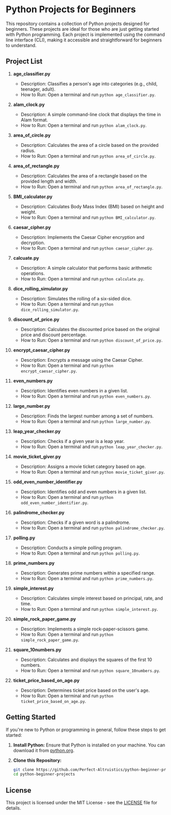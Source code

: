 # Python Projects for Beginners

This repository contains a collection of Python projects designed for beginners. These projects are ideal for those who are just getting started with Python programming. Each project is implemented using the command line interface (CLI), making it accessible and straightforward for beginners to understand.

## Project List

1. **age_classifier.py**
   - Description: Classifies a person's age into categories (e.g., child, teenager, adult).
   - How to Run: Open a terminal and run `python age_classifier.py`.

2. **alam_clock.py**
   - Description: A simple command-line clock that displays the time in Alam format.
   - How to Run: Open a terminal and run `python alam_clock.py`.

3. **area_of_circle.py**
   - Description: Calculates the area of a circle based on the provided radius.
   - How to Run: Open a terminal and run `python area_of_circle.py`.

4. **area_of_rectangle.py**
   - Description: Calculates the area of a rectangle based on the provided length and width.
   - How to Run: Open a terminal and run `python area_of_rectangle.py`.

5. **BMI_calculator.py**
   - Description: Calculates Body Mass Index (BMI) based on height and weight.
   - How to Run: Open a terminal and run `python BMI_calculator.py`.

6. **caesar_cipher.py**
   - Description: Implements the Caesar Cipher encryption and decryption.
   - How to Run: Open a terminal and run `python caesar_cipher.py`.

7. **calcuate.py**
   - Description: A simple calculator that performs basic arithmetic operations.
   - How to Run: Open a terminal and run `python calculate.py`.

8. **dice_rolling_simulator.py**
   - Description: Simulates the rolling of a six-sided dice.
   - How to Run: Open a terminal and run `python dice_rolling_simulator.py`.

9. **discount_of_price.py**
   - Description: Calculates the discounted price based on the original price and discount percentage.
   - How to Run: Open a terminal and run `python discount_of_price.py`.

10. **encrypt_caesar_cipher.py**
    - Description: Encrypts a message using the Caesar Cipher.
    - How to Run: Open a terminal and run `python encrypt_caesar_cipher.py`.

11. **even_numbers.py**
    - Description: Identifies even numbers in a given list.
    - How to Run: Open a terminal and run `python even_numbers.py`.

12. **large_number.py**
    - Description: Finds the largest number among a set of numbers.
    - How to Run: Open a terminal and run `python large_number.py`.

13. **leap_year_checker.py**
    - Description: Checks if a given year is a leap year.
    - How to Run: Open a terminal and run `python leap_year_checker.py`.

14. **movie_ticket_giver.py**
    - Description: Assigns a movie ticket category based on age.
    - How to Run: Open a terminal and run `python movie_ticket_giver.py`.

15. **odd_even_number_identifier.py**
    - Description: Identifies odd and even numbers in a given list.
    - How to Run: Open a terminal and run `python odd_even_number_identifier.py`.

16. **palindrome_checker.py**
    - Description: Checks if a given word is a palindrome.
    - How to Run: Open a terminal and run `python palindrome_checker.py`.

17. **polling.py**
    - Description: Conducts a simple polling program.
    - How to Run: Open a terminal and run `python polling.py`.

18. **prime_numbers.py**
    - Description: Generates prime numbers within a specified range.
    - How to Run: Open a terminal and run `python prime_numbers.py`.

19. **simple_interest.py**
    - Description: Calculates simple interest based on principal, rate, and time.
    - How to Run: Open a terminal and run `python simple_interest.py`.

20. **simple_rock_paper_game.py**
    - Description: Implements a simple rock-paper-scissors game.
    - How to Run: Open a terminal and run `python simple_rock_paper_game.py`.

21. **square_10numbers.py**
    - Description: Calculates and displays the squares of the first 10 numbers.
    - How to Run: Open a terminal and run `python square_10numbers.py`.

22. **ticket_price_based_on_age.py**
    - Description: Determines ticket price based on the user's age.
    - How to Run: Open a terminal and run `python ticket_price_based_on_age.py`.

## Getting Started

If you're new to Python or programming in general, follow these steps to get started:

1. **Install Python:**
   Ensure that Python is installed on your machine. You can download it from [python.org](https://www.python.org/).

2. **Clone this Repository:**
   ```bash
   git clone https://github.com/Perfect-Altruistics/python-beginner-projects.git
   cd python-beginner-projects


## License

This project is licensed under the MIT License - see the [LICENSE](LICENSE) file for details.
